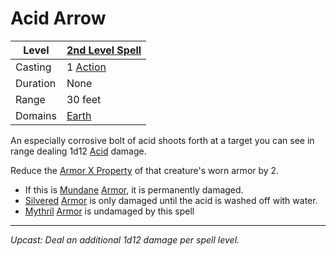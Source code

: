 # Acid Arrow

| Level    | [2nd Level Spell](2nd%20Level%20Spells.md)        |
| -------- | --------------------------------------------------- |
| Casting  | 1 [Action](../../../../Game%20Procedures/Action.md) |
| Duration | None                                                |
| Range    | 30 feet                                             |
| Domains  | [Earth](../../../Spell%20Domains/Earth.md)          |

An especially corrosive bolt of acid shoots forth at a target you can see in range dealing 1d12 [Acid](../../../../Damage%20Types/Acid.md) damage.

Reduce the [Armor X Property](../../../../Items/Individual%20Item%20Cards/Armors/Armor%20Properties/Armor%20X%20Property.md) of that creature's worn armor by 2.

- If this is [Mundane](../../../../Items/Material%20Properties/Mundane%20Property.md) [Armor](../../../../Items/Armor.md), it is permanently damaged.
- [Silvered](../../../../Items/Material%20Properties/Silvered%20Property.md) [Armor](../../../../Items/Armor.md) is only damaged until the acid is washed off with water.
- [Mythril](../../../../Items/Material%20Properties/Mythril%20Property.md) [Armor](../../../../Items/Armor.md) is undamaged by this spell

---
*Upcast: Deal an additional 1d12 damage per spell level.*
